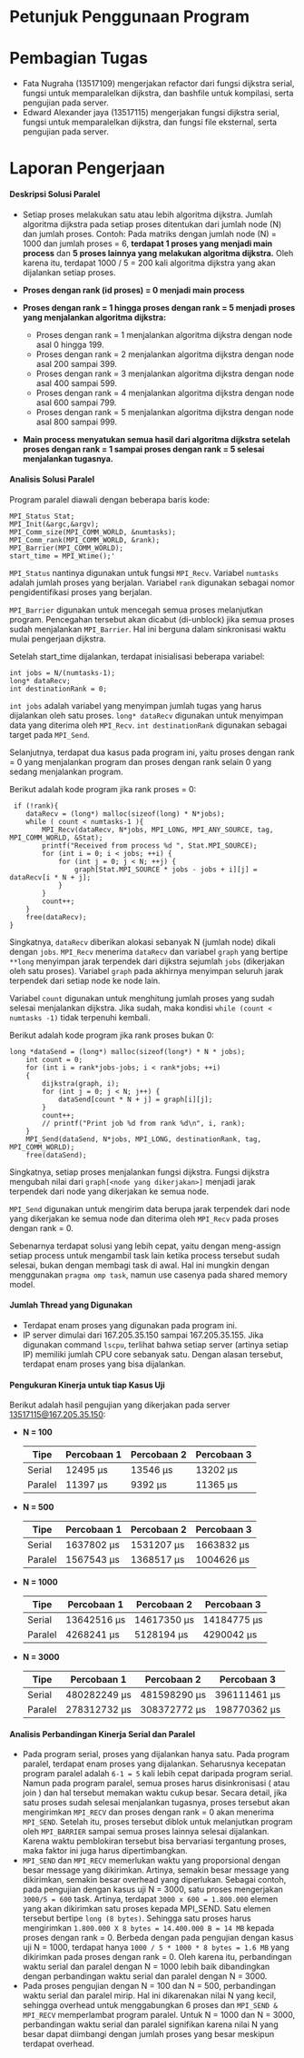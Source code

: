 # Petunjuk Penggunaan Program

# Pembagian Tugas
- Fata Nugraha (13517109) mengerjakan refactor dari fungsi dijkstra serial, fungsi untuk memparalelkan dijkstra, dan bashfile untuk kompilasi, serta pengujian pada server.
- Edward Alexander jaya (13517115) mengerjakan fungsi dijkstra serial, fungsi untuk memparalelkan dijkstra, dan fungsi file eksternal, serta pengujian pada server.

# Laporan Pengerjaan
#### Deskripsi Solusi Paralel
- Setiap proses melakukan satu atau lebih algoritma dijkstra. Jumlah algoritma dijkstra pada setiap proses ditentukan dari jumlah node (N) dan jumlah proses.
Contoh:
Pada matriks dengan jumlah node (N) = 1000 dan jumlah proses = 6, **terdapat 1 proses yang menjadi main process** dan **5 proses lainnya yang melakukan algoritma dijkstra.** Oleh karena itu, terdapat 1000 / 5 = 200 kali algoritma dijkstra yang akan dijalankan setiap proses. 
- **Proses dengan rank (id proses) = 0 menjadi main process**
- **Proses dengan rank = 1 hingga proses dengan rank = 5 menjadi proses yang menjalankan algoritma dijkstra:**
  - Proses dengan rank = 1 menjalankan algoritma dijkstra dengan node asal 0 hingga 199.
  - Proses dengan rank = 2 menjalankan algoritma dijkstra dengan node asal 200 sampai 399.
  - Proses dengan rank = 3 menjalankan algoritma dijkstra dengan node asal 400 sampai 599.
  - Proses dengan rank = 4 menjalankan algoritma dijkstra dengan node asal 600 sampai 799.
  - Proses dengan rank = 5 menjalankan algoritma dijkstra dengan node asal 800 sampai 999.
   
- **Main process menyatukan semua hasil dari algoritma dijkstra setelah proses dengan rank = 1 sampai proses dengan rank = 5 selesai menjalankan tugasnya.**

#### Analisis Solusi Paralel
Program paralel diawali dengan beberapa baris kode:

    MPI_Status Stat;
    MPI_Init(&argc,&argv);
    MPI_Comm_size(MPI_COMM_WORLD, &numtasks);
    MPI_Comm_rank(MPI_COMM_WORLD, &rank);
    MPI_Barrier(MPI_COMM_WORLD);
    start_time = MPI_Wtime();'

`MPI_Status` nantinya digunakan untuk fungsi `MPI_Recv`. Variabel `numtasks` adalah jumlah proses yang berjalan. Variabel `rank` digunakan sebagai nomor pengidentifikasi proses yang berjalan.

`MPI_Barrier` digunakan untuk mencegah semua proses melanjutkan program. Pencegahan tersebut akan dicabut (di-unblock) jika semua proses sudah menjalankan `MPI_Barrier`. Hal ini berguna dalam sinkronisasi waktu mulai pengerjaan dijkstra.

Setelah start_time dijalankan, terdapat inisialisasi beberapa variabel:

    int jobs = N/(numtasks-1);
    long* dataRecv;
    int destinationRank = 0;
    
`int jobs` adalah variabel yang menyimpan jumlah tugas yang harus dijalankan oleh satu proses. `long* dataRecv` digunakan untuk menyimpan data yang diterima oleh `MPI_Recv`. `int destinationRank` digunakan sebagai target pada `MPI_Send`.

Selanjutnya, terdapat dua kasus pada program ini, yaitu proses dengan rank = 0 yang menjalankan program dan proses dengan rank selain 0 yang sedang menjalankan program.

Berikut adalah kode program jika rank proses = 0:

     if (!rank){
        dataRecv = (long*) malloc(sizeof(long) * N*jobs);
        while ( count < numtasks-1 ){
            MPI_Recv(dataRecv, N*jobs, MPI_LONG, MPI_ANY_SOURCE, tag, MPI_COMM_WORLD, &Stat);
            printf("Received from process %d ", Stat.MPI_SOURCE);
            for (int i = 0; i < jobs; ++i) {
                for (int j = 0; j < N; ++j) {
                    graph[Stat.MPI_SOURCE * jobs - jobs + i][j] = dataRecv[i * N + j];
                }
            }
            count++;
        }
        free(dataRecv);
    }

Singkatnya, `dataRecv` diberikan alokasi sebanyak N (jumlah node) dikali dengan `jobs`. `MPI_Recv` menerima `dataRecv` dan variabel `graph` yang bertipe `**long` menyimpan jarak terpendek dari dijkstra sejumlah `jobs` (dikerjakan oleh satu proses). Variabel `graph` pada akhirnya menyimpan seluruh jarak terpendek dari setiap node ke node lain. 

Variabel `count` digunakan untuk menghitung jumlah proses yang sudah selesai menjalankan dijkstra. Jika sudah, maka kondisi `while (count < numtasks -1)` tidak terpenuhi kembali.

Berikut adalah kode program jika rank proses bukan 0:

    long *dataSend = (long*) malloc(sizeof(long*) * N * jobs);
        int count = 0;
        for (int i = rank*jobs-jobs; i < rank*jobs; ++i)
        {   
            dijkstra(graph, i);
            for (int j = 0; j < N; j++) {
                dataSend[count * N + j] = graph[i][j];
            }
            count++;
            // printf("Print job %d from rank %d\n", i, rank);
        }
        MPI_Send(dataSend, N*jobs, MPI_LONG, destinationRank, tag, MPI_COMM_WORLD);
        free(dataSend);

Singkatnya, setiap proses menjalankan fungsi dijkstra. Fungsi dijkstra mengubah nilai dari `graph[<node yang dikerjakan>]` menjadi jarak terpendek dari node yang dikerjakan ke semua node. 

`MPI_Send` digunakan untuk mengirim data berupa jarak terpendek dari node yang dikerjakan ke semua node dan diterima oleh `MPI_Recv` pada proses dengan rank = 0.

Sebenarnya terdapat solusi yang lebih cepat, yaitu dengan meng-assign setiap process untuk mengambil task lain ketika process tersebut sudah selesai, bukan dengan membagi task di awal. Hal ini mungkin dengan menggunakan `pragma omp task`, namun use casenya pada shared memory model.

#### Jumlah Thread yang Digunakan
- Terdapat enam proses yang digunakan pada program ini.
- IP server dimulai dari 167.205.35.150 sampai 167.205.35.155. Jika digunakan command `lscpu`, terlihat bahwa setiap server (artinya setiap IP) memiliki jumlah CPU core sebanyak satu. Dengan alasan tersebut, terdapat enam proses yang bisa dijalankan.
#### Pengukuran Kinerja untuk tiap Kasus Uji
Berikut adalah hasil pengujian yang dikerjakan pada server 13517115@167.205.35.150:
- **N = 100**

  | Tipe | Percobaan 1 | Percobaan 2 | Percobaan 3 |
  |---|--- |---|---|
  | Serial   | 12495 µs   | 13546 µs    | 13202 µs|
  | Paralel | 11397 µs | 9392 µs | 11365 µs|

- **N = 500**

  | Tipe  |  Percobaan 1 | Percobaan 2  | Percobaan 3  |
  |---|---|---|---|
  | Serial |  1637802 µs  |  1531207 µs |  1663832 µs |
  | Paralel  |  1567543 µs | 1368517 µs  |  1004626 µs |
- **N = 1000**

  | Tipe  |  Percobaan 1 | Percobaan 2  | Percobaan 3  |
  |---|---|---|---|
  | Serial | 13642516 µs | 14617350 µs | 14184775 µs  |
  | Paralel  | 4268241 µs  |  5128194 µs | 4290042 µs|
- **N = 3000**

  | Tipe  |  Percobaan 1 | Percobaan 2  | Percobaan 3  |
  |---|---|---|---|
  | Serial | 480282249 µs  |  481598290 µs |  396111461 µs|
  | Paralel  | 278312732 µs | 308372772 µs |  198770362 µs|

#### Analisis Perbandingan Kinerja Serial dan Paralel
- Pada program serial, proses yang dijalankan hanya satu. Pada program paralel, terdapat enam proses yang dijalankan. Seharusnya kecepatan program paralel adalah `6-1 = 5` kali lebih cepat daripada program serial. Namun pada program paralel, semua proses harus disinkronisasi ( atau join ) dan hal tersebut memakan waktu cukup besar. Secara detail, jika satu proses sudah selesai menjalankan tugasnya, proses tersebut akan mengirimkan `MPI_RECV` dan proses dengan rank = 0 akan menerima `MPI_SEND`. Setelah itu, proses tersebut diblok untuk melanjutkan program oleh `MPI_BARRIER` sampai semua proses lainnya selesai dijalankan. Karena waktu pemblokiran tersebut bisa bervariasi tergantung proses, maka faktor ini juga harus dipertimbangkan.
- `MPI_SEND` dan `MPI_RECV` memerlukan waktu yang proporsional dengan besar message yang dikirimkan. Artinya, semakin besar message yang dikirimkan, semakin besar overhead yang diperlukan. Sebagai contoh, pada pengujian dengan kasus uji N = 3000, satu proses mengerjakan `3000/5 = 600` task. Artinya, terdapat `3000 x 600 = 1.800.000` elemen yang akan dikirimkan satu proses kepada MPI_SEND. Satu elemen tersebut bertipe `long (8 bytes)`. Sehingga satu proses harus mengirimkan `1.800.000 X 8 bytes = 14.400.000 B = 14 MB` kepada proses dengan rank = 0. Berbeda dengan pada pengujian dengan kasus uji N = 1000, terdapat hanya `1000 / 5 * 1000 * 8 bytes = 1.6 MB` yang dikirimkan pada proses dengan rank = 0. Oleh karena itu, perbandingan waktu serial dan paralel dengan N = 1000 lebih baik dibandingkan dengan perbandingan waktu serial dan paralel dengan N = 3000.
- Pada proses pengujian dengan N = 100 dan N = 500, perbandingan waktu serial dan paralel mirip. Hal ini dikarenakan nilai N yang kecil, sehingga overhead untuk menggabungkan 6 proses dan `MPI_SEND & MPI_RECV` memperlambat program paralel. Untuk N = 1000 dan N = 3000, perbandingan waktu serial dan paralel signifikan karena nilai N yang besar dapat diimbangi dengan jumlah proses yang besar meskipun terdapat overhead.



